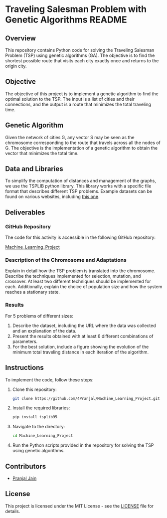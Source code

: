 # Traveling Salesman Problem with Genetic Algorithms README

## Overview

This repository contains Python code for solving the Traveling Salesman Problem (TSP) using genetic algorithms (GA). The objective is to find the shortest possible route that visits each city exactly once and returns to the origin city.

## Objective

The objective of this project is to implement a genetic algorithm to find the optimal solution to the TSP. The input is a list of cities and their connections, and the output is a route that minimizes the total traveling time.

## Genetic Algorithm

Given the network of cities G, any vector S may be seen as the chromosome corresponding to the route that travels across all the nodes of G. The objective is the implementation of a genetic algorithm to obtain the vector that minimizes the total time.

## Data and Libraries

To simplify the computation of distances and management of the graphs, we use the TSPLIB python library. This library works with a specific file format that describes different TSP problems. Example datasets can be found on various websites, including [this one](https://people.sc.fsu.edu/~jburkardt/datasets/tsp/tsp.html).

## Deliverables

### GitHub Repository

The code for this activity is accessible in the following GitHub repository:

[Machine_Learning_Project](https://github.com/4Pranjal/Machine_Learning_Project)

### Description of the Chromosome and Adaptations

Explain in detail how the TSP problem is translated into the chromosome. Describe the techniques implemented for selection, mutation, and crossover. At least two different techniques should be implemented for each. Additionally, explain the choice of population size and how the system reaches a stationary state.

### Results

For 5 problems of different sizes:

1. Describe the dataset, including the URL where the data was collected and an explanation of the data.
2. Present the results obtained with at least 6 different combinations of parameters.
3. For the best solution, include a figure showing the evolution of the minimum total traveling distance in each iteration of the algorithm.

## Instructions

To implement the code, follow these steps:

1. Clone this repository:

   ```bash
   git clone https://github.com/4Pranjal/Machine_Learning_Project.git
   ```

2. Install the required libraries:

   ```bash
   pip install tsplib95
   ```

3. Navigate to the directory:

   ```bash
   cd Machine_Learning_Project
   ```

4. Run the Python scripts provided in the repository for solving the TSP using genetic algorithms.

## Contributors

- [Pranjal Jain](https://github.com/4Pranjal)

## License

This project is licensed under the MIT License - see the [LICENSE](LICENSE) file for details.

